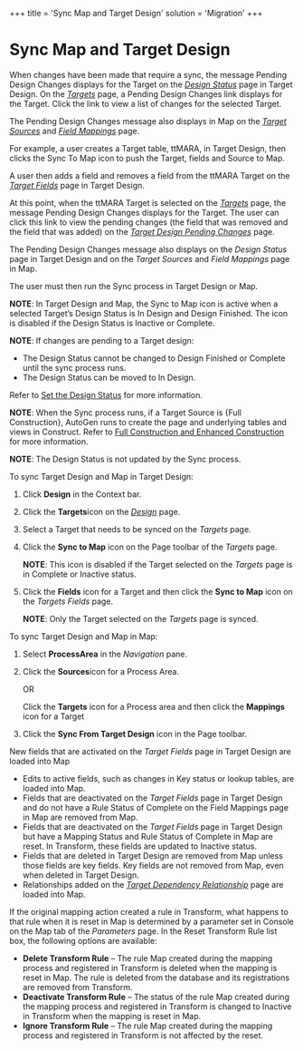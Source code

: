 +++
title = 'Sync Map and Target Design'
solution = 'Migration'
+++

# Sync Map and Target Design

When changes have been made that require a sync, the message Pending
Design Changes displays for the Target on the
<span style="font-style: italic;">[Design
Status](Set_Design_Status)</span> page in Target Design. On the
<span style="font-style: italic;">[Targets](../Page_Desc/Targets_H_Design)</span>
page, a Pending Design Changes link displays for the Target. Click the
link to view a list of changes for the selected Target.

The Pending Design Changes message also displays in Map on the
<span style="font-style: italic;">[Target
Sources](../../Map/Page_Desc/Target_Sources_H_Map)</span> and
<span style="font-style: italic;">[Field
Mappings](../../Map/Page_Desc/Field_Mappings_H)</span> page.

For example, a user creates a Target table, ttMARA, in Target Design,
then clicks the Sync To Map icon to push the Target, fields and Source
to Map.

A user then adds a field and removes a field from the ttMARA Target on
the <span style="font-style: italic;">[Target
Fields](../Page_Desc/Target_Fields_H_Target_Design)</span> page in
Target Design.

At this point, when the ttMARA Target is selected on the
<span style="font-style: italic;">[Targets](../../Map/Page_Desc/Targets_H_Map)</span>
page, the message Pending Design Changes displays for the Target. The
user can click this link to view the pending changes (the field that was
removed and the field that was added) on the
<span style="font-style: italic;">[Target Design Pending
Changes](../Page_Desc/Target_Design_Pending_Changes)</span> page.

The Pending Design Changes message also displays on the
<span style="font-style: italic;">Design Status</span> page in Target
Design and on the <span style="font-style: italic;">Target
Sources</span> and <span style="font-style: italic;">Field
Mappings</span> page in Map.

The user must then run the Sync process in Target Design or Map.

<span style="font-weight: bold;">NOTE</span>: In Target Design and Map,
the Sync to Map icon is active when a selected Target’s Design Status is
In Design and Design Finished. The icon is disabled if the Design Status
is Inactive or Complete.

**NOTE**: If changes are pending to a Target design:

  - The Design Status cannot be changed to Design Finished or Complete
    until the sync process runs.
  - The Design Status can be moved to In Design.

Refer to [Set the Design Status](Set_the_Design_Status) for more
information.

**NOTE**: When the Sync process runs, if a Target Source is {Full
Construction}, AutoGen runs to create the page and underlying tables and
views in Construct. Refer to [Full Construction and Enhanced
Construction](../../Construct/Use_Cases/Full_Construction_and_Enhanced_Construction)
for more information.

**NOTE**: The Design Status is not updated by the Sync process.

To sync Target Design and Map in Target Design:

1.  Click **Design** in the Context bar.

2.  Click the **Targets**icon on the *[Design](../Page_Desc/Design)*
    page.

3.  Select a Target that needs to be synced on the *Targets* page.

4.  Click the **Sync to Map** icon on the Page toolbar of the *Targets*
    page.
    
    **NOTE**: This icon is disabled if the Target selected on the
    *Targets* page is in Complete or Inactive status.

5.  Click the <span style="font-weight: bold;">Fields</span> icon for a
    Target and then click the <span style="font-weight: bold;">Sync to
    Map</span> icon on the <span style="font-style: italic;">Targets
    Fields</span> page.
    
    **NOTE**: Only the Target selected on the *Targets* page is synced.

To sync Target Design and Map in Map:

1.  Select **ProcessArea** in the *Navigation* pane.

2.  Click the **Sources**icon for a Process Area.
    
    OR
    
    Click the **Targets** icon for a Process area and then click the
    **Mappings** icon for a Target

3.  Click the **Sync From Target Design** icon in the Page toolbar.

New fields that are activated on the *Target Fields* page in Target
Design are loaded into Map

  - Edits to active fields, such as changes in Key status or lookup
    tables, are loaded into Map.
  - Fields that are deactivated on the *Target Fields* page in Target
    Design and do not have a Rule Status of Complete on the Field
    Mappings page in Map are removed from Map.
  - Fields that are deactivated on the *Target Fields* page in Target
    Design but have a Mapping Status and Rule Status of Complete in Map
    are reset. In Transform, these fields are updated to Inactive
    status.
  - Fields that are deleted in Target Design are removed from Map unless
    those fields are key fields. Key fields are not removed from Map,
    even when deleted in Target Design.
  - Relationships added on the
    <span class="msoIns" style="font-style: italic;">[Target Dependency
    Relationship](../Page_Desc/Target_Dependency_Relationship)</span>
    page are loaded into Map.

If the original mapping action created a rule in Transform, what happens
to that rule when it is reset in Map is determined by a parameter set in
Console on the Map tab of the *Parameters* page. In the Reset Transform
Rule list box, the following options are available:

  - **Delete Transform Rule** – The rule Map created during the mapping
    process and registered in Transform is deleted when the mapping is
    reset in Map. The rule is deleted from the database and its
    registrations are removed from Transform.
  - **Deactivate Transform Rule** – The status of the rule Map created
    during the mapping process and registered in Transform is changed to
    Inactive in Transform when the mapping is reset in Map.
  - **Ignore Transform Rule** – The rule Map created during the mapping
    process and registered in Transform is not affected by the reset.
